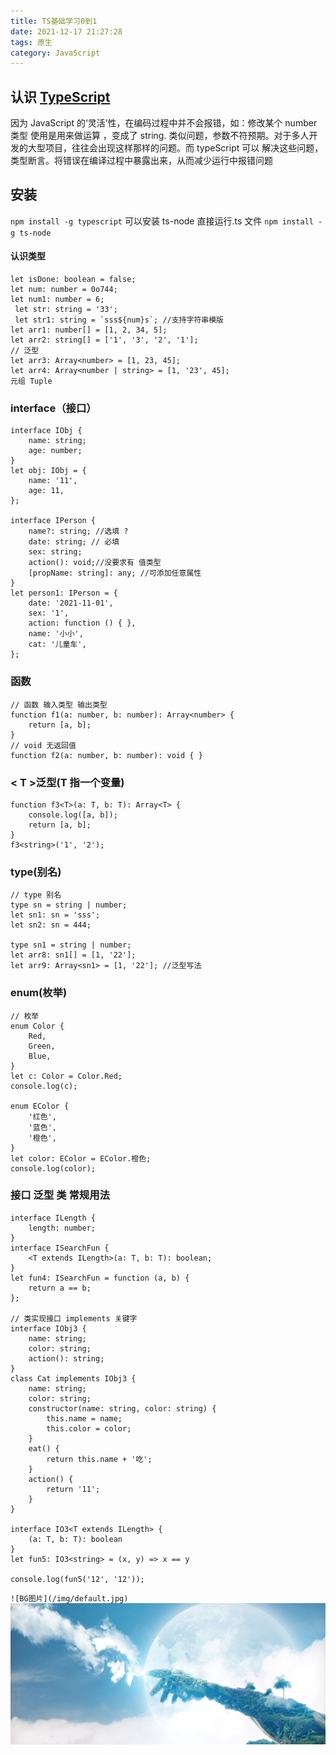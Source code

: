 ```yaml
---
title: TS基础学习0到1
date: 2021-12-17 21:27:28
tags: 原生
category: JavaScript
---
```


## 认识 [TypeScript](https://www.tslang.cn/docS)

因为 JavaScript 的‘灵活’性，在编码过程中并不会报错，如：修改某个 number 类型 使用是用来做运算 ，变成了 string. 类似问题，参数不符预期。对于多人开发的大型项目，往往会出现这样那样的问题。而 typeScript 可以 解决这些问题，类型断言。将错误在编译过程中暴露出来，从而减少运行中报错问题

## 安装

`npm install -g typescript`
可以安装 ts-node 直接运行.ts 文件 `npm install -g ts-node`

#### 认识类型

```
let isDone: boolean = false;
let num: number = 0o744;
let num1: number = 6;
 let str: string = '33';
 let str1: string = `sss${num}s`; //支持字符串模版
let arr1: number[] = [1, 2, 34, 5];
let arr2: string[] = ['1', '3', '2', '1'];
// 泛型
let arr3: Array<number> = [1, 23, 45];
let arr4: Array<number | string> = [1, '23', 45];
元组 Tuple

```

### interface（接口）

```
interface IObj {
    name: string;
    age: number;
}
let obj: IObj = {
    name: '11',
    age: 11,
};

interface IPerson {
    name?: string; //选填 ?
    date: string; // 必填
    sex: string;
    action(): void;//没要求有 值类型
    [propName: string]: any; //可添加任意属性
}
let person1: IPerson = {
    date: '2021-11-01',
    sex: '1',
    action: function () { },
    name: '小小',
    cat: '儿童车',
};
```

### 函数

```
// 函数 输入类型 输出类型
function f1(a: number, b: number): Array<number> {
    return [a, b];
}
// void 无返回值
function f2(a: number, b: number): void { }
```

### < T >泛型(T 指一个变量)

```
function f3<T>(a: T, b: T): Array<T> {
    console.log([a, b]);
    return [a, b];
}
f3<string>('1', '2');

```

### type(别名)

```
// type 别名
type sn = string | number;
let sn1: sn = 'sss';
let sn2: sn = 444;

type sn1 = string | number;
let arr8: sn1[] = [1, '22'];
let arr9: Array<sn1> = [1, '22']; //泛型写法
```

### enum(枚举)

```
// 枚举
enum Color {
    Red,
    Green,
    Blue,
}
let c: Color = Color.Red;
console.log(c);

enum EColor {
    '红色',
    '蓝色',
    '橙色',
}
let color: EColor = EColor.橙色;
console.log(color);
```

### 接口 泛型 类 常规用法

```
interface ILength {
    length: number;
}
interface ISearchFun {
    <T extends ILength>(a: T, b: T): boolean;
}
let fun4: ISearchFun = function (a, b) {
    return a == b;
};

// 类实现接口 implements 关键字
interface IObj3 {
    name: string;
    color: string;
    action(): string;
}
class Cat implements IObj3 {
    name: string;
    color: string;
    constructor(name: string, color: string) {
        this.name = name;
        this.color = color;
    }
    eat() {
        return this.name + '吃';
    }
    action() {
        return '11';
    }
}

interface IO3<T extends ILength> {
    (a: T, b: T): boolean
}
let fun5: IO3<string> = (x, y) => x == y

console.log(fun5('12', '12'));
```

`![BG图片](/img/default.jpg)`
![BG图片](/img/1.jpg)
